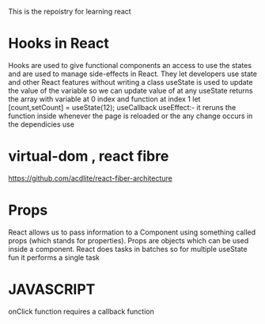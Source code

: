 This is the repoistry for learning react 
# Hooks in React 
Hooks are used to give functional components an access to use the states and are used to manage side-effects in React. They let developers use state and other React features without writing a class 
useState is used to update the value of the variable so we can update value of at any 
useState returns the array with variable at 0 index and function at index 1
let [count,setCount] = useState(12);
useCallback
useEffect:- it reruns the function inside whenever the page is reloaded or the any change occurs in the dependicies
use
# virtual-dom , react fibre 
https://github.com/acdlite/react-fiber-architecture
# Props
React allows us to pass information to a Component using something called props (which stands for properties). Props are objects which can be used inside a component.
React does tasks in batches so for  multiple useState fun it performs a single task 


# JAVASCRIPT
onClick function requires a callback function 